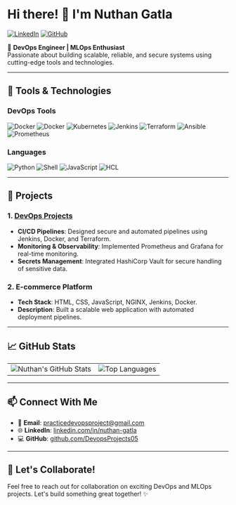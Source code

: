 # Hi there! 👋 I'm Nuthan Gatla

[![LinkedIn](https://img.icons8.com/color/48/000000/linkedin.png)](https://www.linkedin.com/in/nuthan-gatla/)
[![GitHub](https://img.icons8.com/material-outlined/48/000000/github.png)](https://github.com/DevopsProjects05)

🚀 **DevOps Engineer | MLOps Enthusiast**  
Passionate about building scalable, reliable, and secure systems using cutting-edge tools and technologies.

---

## 🔧 Tools & Technologies

### **DevOps Tools**
<p>
  <img src="https://img.icons8.com/color/48/000000/docker.png" alt="Docker" title="Docker" />
  <img src="https://img.icons8.com/color/48/000000/docker.png" alt="Docker" title="Docker" />
  <img src="https://img.icons8.com/color/48/000000/kubernetes.png" alt="Kubernetes" title="Kubernetes" />
  <img src="https://img.icons8.com/color/48/000000/jenkins.png" alt="Jenkins" title="Jenkins" />
  <img src="https://img.icons8.com/color/48/000000/terraform.png" alt="Terraform" title="Terraform" />
  <img src="https://img.icons8.com/color/48/000000/ansible.png" alt="Ansible" title="Ansible" />
  <img src="https://img.icons8.com/color/48/000000/prometheus-app.png" alt="Prometheus" title="Prometheus" />
  
</p>

### **Languages**
<p>
  <img src="https://img.icons8.com/color/48/000000/python.png" alt="Python" title="Python" />
  <img src="https://img.icons8.com/color/48/000000/bash.png" alt="Shell" title="Shell Scripting" />
  <img src="https://img.icons8.com/color/48/000000/javascript.png" alt="JavaScript" title="JavaScript" />
  <img src="https://img.icons8.com/color/48/000000/terraform.png" alt="HCL" title="HCL" />
</p>

---

## 🌟 Projects

### 1. **[DevOps Projects](https://github.com/DevopsProjects05)**
   - **CI/CD Pipelines**: Designed secure and automated pipelines using Jenkins, Docker, and Terraform.
   - **Monitoring & Observability**: Implemented Prometheus and Grafana for real-time monitoring.
   - **Secrets Management**: Integrated HashiCorp Vault for secure handling of sensitive data.

### 2. **E-commerce Platform**
   - **Tech Stack**: HTML, CSS, JavaScript, NGINX, Jenkins, Docker.
   - **Description**: Built a scalable web application with automated deployment pipelines.

---


## 📈 GitHub Stats

<table>
  <tr>
    <td>
      <img src="https://github-readme-stats.vercel.app/api?username=DevopsProjects05&show_icons=true&theme=radical" alt="Nuthan's GitHub Stats" />
    </td>
    <td>
      <img src="https://github-readme-stats.vercel.app/api/top-langs/?username=DevopsProjects05&layout=compact&theme=radical" alt="Top Languages" />
    </td>
  </tr>
</table>

---
## 📫 Connect With Me

- 📧 **Email**: [practicedevopsproject@gmail.com](mailto:nuthan.gatla@example.com)
- 🌐 **LinkedIn**: [linkedin.com/in/nuthan-gatla](https://www.linkedin.com/in/nuthan-gatla/)
- 💻 **GitHub**: [github.com/DevopsProjects05](https://github.com/DevopsProjects05)

---

## 🚀 Let's Collaborate!
Feel free to reach out for collaboration on exciting DevOps and MLOps projects. Let's build something great together! ✨

